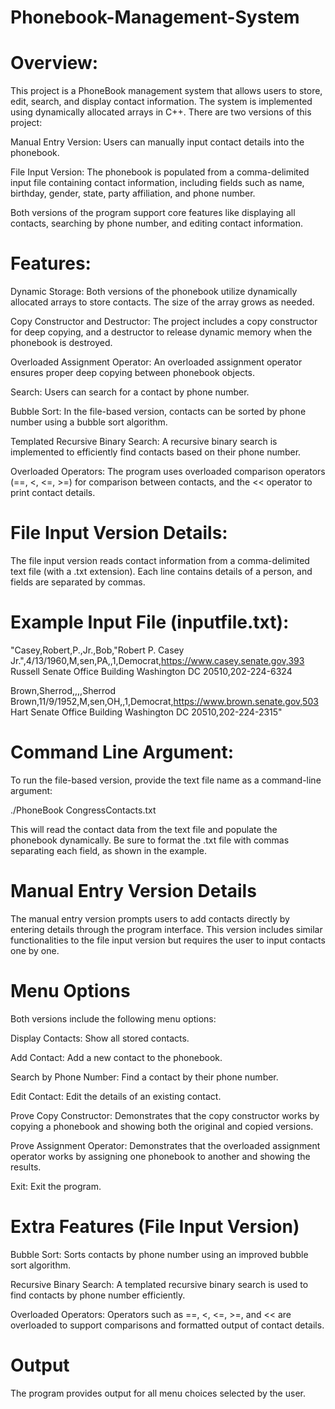 # Phonebook-Management-System
  # Overview:
  
  This project is a PhoneBook management system that allows users to store, edit, search, and display contact information. The system is implemented using dynamically allocated arrays in C++. There are two versions of this project:

 Manual Entry Version: Users can manually input contact details into the phonebook.
 
 File Input Version: The phonebook is populated from a comma-delimited input file containing contact information, including fields such as name, birthday, gender, state, party affiliation, and phone number.
 
 Both versions of the program support core features like displaying all contacts, searching by phone number, and editing contact information.

 # Features:
 
 Dynamic Storage: Both versions of the phonebook utilize dynamically allocated arrays to store contacts. The size of the array grows as needed.
 
 Copy Constructor and Destructor: The project includes a copy constructor for deep copying, and a destructor to release dynamic memory when the phonebook is destroyed.
 
 Overloaded Assignment Operator: An overloaded assignment operator ensures proper deep copying between phonebook objects.
 
 Search: Users can search for a contact by phone number.
 
 Bubble Sort: In the file-based version, contacts can be sorted by phone number using a bubble sort algorithm.
 
 Templated Recursive Binary Search: A recursive binary search is implemented to efficiently find contacts based on their phone number.
 
 Overloaded Operators: The program uses overloaded comparison operators (==, <, <=, >=) for comparison between contacts, and the << operator to print contact details.

 # File Input Version Details:

The file input version reads contact information from a comma-delimited text file (with a .txt extension). Each line contains details of a person, and fields are separated by commas.

 # Example Input File (inputfile.txt):

"Casey,Robert,P.,Jr.,Bob,"Robert P. Casey Jr.",4/13/1960,M,sen,PA,,1,Democrat,https://www.casey.senate.gov,393 Russell Senate Office Building Washington DC 20510,202-224-6324

Brown,Sherrod,,,,Sherrod Brown,11/9/1952,M,sen,OH,,1,Democrat,https://www.brown.senate.gov,503 Hart Senate Office Building Washington DC 20510,202-224-2315"

# Command Line Argument:

To run the file-based version, provide the text file name as a command-line argument:

./PhoneBook CongressContacts.txt

This will read the contact data from the text file and populate the phonebook dynamically. Be sure to format the .txt file with commas separating each field, as shown in the example.

 # Manual Entry Version Details

The manual entry version prompts users to add contacts directly by entering details through the program interface. This version includes similar functionalities to the file input version but requires the user to input contacts one by one.

# Menu Options

Both versions include the following menu options:

Display Contacts: Show all stored contacts.

Add Contact: Add a new contact to the phonebook.

Search by Phone Number: Find a contact by their phone number.

Edit Contact: Edit the details of an existing contact.

Prove Copy Constructor: Demonstrates that the copy constructor works by copying a phonebook and showing both the original and copied versions.

Prove Assignment Operator: Demonstrates that the overloaded assignment operator works by assigning one phonebook to another and showing the results.

Exit: Exit the program.

# Extra Features (File Input Version)

Bubble Sort: Sorts contacts by phone number using an improved bubble sort algorithm.

Recursive Binary Search: A templated recursive binary search is used to find contacts by phone number efficiently.

Overloaded Operators: Operators such as ==, <, <=, >=, and << are overloaded to support comparisons and formatted output of contact details.

# Output

The program provides output for all menu choices selected by the user.
